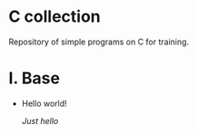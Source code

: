 # C collection
Repository of simple programs on C for training.

<h1>I. Base</h1>
<ul>
  <li>Hello world!
  <p><i>Just hello</i></p>
  </li>
</ul>

